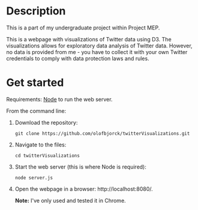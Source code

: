 # Description

This is a part of my undergraduate project within Project MEP.

This is a webpage with visualizations of Twitter data using D3. The visualizations allows for exploratory data analysis of Twitter data. However, no data is provided from me - you have to collect it with your own Twitter credentials to comply with data protection laws and rules.

# Get started

Requirements: [Node](https://nodejs.org/en/) to run the web server.

From the command line:


1. Download the repository:

    `
    git clone https://github.com/olofbjorck/twitterVisualizations.git
    `

2. Navigate to the files:

    `
    cd twitterVisualizations
    `

3. Start the web server (this is where Node is required):

    `
    node server.js
    `

4. Open the webpage in a browser: http://localhost:8080/.


    **Note:** I've only used and tested it in Chrome.
